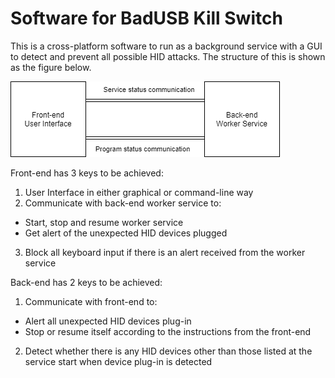# Software for BadUSB Kill Switch
This is a cross-platform software to run as a background service with a GUI to detect and prevent all possible HID attacks.
The structure of this is shown as the figure below.

![1][1]

Front-end has 3 keys to be achieved:
1. User Interface in either graphical or command-line way
2. Communicate with back-end worker service to:
* Start, stop and resume worker service
* Get alert of the unexpected HID devices plugged
3. Block all keyboard input if there is an alert received from the worker service

Back-end has 2 keys to be achieved:
1. Communicate with front-end to:
* Alert all unexpected HID devices plug-in
* Stop or resume itself according to the instructions from the front-end
2. Detect whether there is any HID devices other than those listed at the service start when device plug-in is detected


[1]:\resources\software_structure.png "The structure of the software"